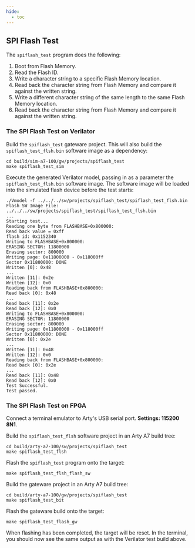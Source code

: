 ```yaml
---
hide:
  - toc
---
```


## SPI Flash Test

The `spiflash_test` program does the following:

1. Boot from Flash Memory.
2. Read the Flash ID.
3. Write a character string to a specific Flash Memory location.
4. Read back the character string from Flash Memory and compare it against the written string.
5. Write a different character string of the same length to the same Flash Memory location.
6. Read back the character string from Flash Memory and compare it against the written string.

### The SPI Flash Test on Verilator

Build the `spiflash_test` gateware project. This will also build the `spiflash_test_flsh.bin` software image as a dependency:
```
cd build/sim-a7-100/gw/projects/spiflash_test
make spiflash_test_sim
```

Execute the generated Verilator model, passing in as a parameter the `spiflash_test_flsh.bin` software image. The software image will be loaded into the simulated flash device before the test starts:
```
./Vmodel -f ../../../sw/projects/spiflash_test/spiflash_test_flsh.bin
Flash SW Image File: ../../../sw/projects/spiflash_test/spiflash_test_flsh.bin
...
Starting test...
Reading one byte from FLASHBASE+0x800000:
Read back value = 0xff
flash id: 0x1152340
Writing to FLASHBASE+0x800000:
ERASING SECTOR: 11800000
Erasing sector: 800000
Writing page: 0x11800000 - 0x118000ff
Sector 0x11800000: DONE
Written [0]: 0x48
...
Written [11]: 0x2e
Written [12]: 0x0
Reading back from FLASHBASE+0x800000:
Read back [0]: 0x48
...
Read back [11]: 0x2e
Read back [12]: 0x0
Writing to FLASHBASE+0x800000:
ERASING SECTOR: 11800000
Erasing sector: 800000
Writing page: 0x11800000 - 0x118000ff
Sector 0x11800000: DONE
Written [0]: 0x2e
...
Written [11]: 0x48
Written [12]: 0x0
Reading back from FLASHBASE+0x800000:
Read back [0]: 0x2e
...
Read back [11]: 0x48
Read back [12]: 0x0
Test Successful.
Test passed.
```

### The SPI Flash Test on FPGA

Connect a terminal emulator to Arty's USB serial port. **Settings: 115200 8N1**.

Build the `spiflash_test_flsh` software project in an Arty A7 build tree:
```
cd build/arty-a7-100/sw/projects/spiflash_test
make spiflash_test_flsh
```
Flash the `spiflash_test` program onto the target:
```
make spiflash_test_flsh_flash_sw
```
Build the gateware project in an Arty A7 build tree:
```
cd build/arty-a7-100/gw/projects/spiflash_test
make spiflash_test_bit
```
Flash the gateware build onto the target:
```
make spiflash_test_flash_gw
```
When flashing has been completed, the target will be reset. In the terminal, you should now see the same output as with the Verilator test build above.

